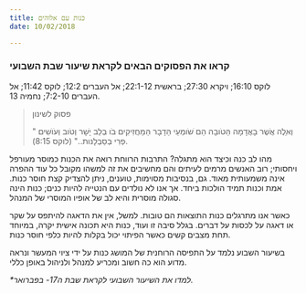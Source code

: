 ```yaml
---
title: כנות עם אלוהים
date: 10/02/2018

---
```


### קראו את הפסוקים הבאים לקראת שיעור שבת השבועי
לוקס 16:10; ויקרא 27:30; בראשית 22:1-12; אל העברים 12:2; לוקס 11:42; אל העברים 7:2-10; נחמיה 13.

> <p>פסוק לשינון</p>
> " וְאֵּלֶה אֲׁשֶר ּבָאֲדָמָה הַּטֹובָה הֵם ׁשֹומְעֵי הַּדָבָר הַּמַחֲזִיקִים ּבֹו ּבְלֵב יָׁשָר וְטֹוב וְעֹוׂשִים ּפְרִי ּבְסַבְלָנּות.." (לוקס 8:15).

מהו לב כנה וכיצד הוא מתגלה? התרבות הרווחת רואה את הכנות כמוסר מעורפל ויחסותי; רוב האנשים מרמים לעיתים והם מחשיבים את זה למשהו מקובל כל עוד ההפרה אינה משמעותית מאוד. גם, בנסיבות מסוימות, טוענים, ניתן להצדיק קצת חוסר כנות. אמת וכנות תמיד הולכות ביחד. אך אנו לא נולדים עם הנטייה להיות כנים; כנות הינה סגולה מוסרית והיא לב של אופיו המוסרי של המנהל. 

כאשר אנו מתרגלים כנות התוצאות הם טובות. למשל, אין את הדאגה להיתפס על שקר או דאגה על לכסות על דברים. בגלל סיבה זו ועוד, כנות היא תכונה אישית יקרה, במיוחד תחת מצבים קשים כאשר הפיתוי יכול בקלות להיות כלפי חוסר כנות. 

בשיעור השבוע נלמד על התפיסה הרוחנית של המושג כנות על ידי ציוי המעשר ונראה מדוע הוא כה חשוב ומכריע למנהל ולניהול באופן כללי.

_*למדו את השיעור השבועי לקראת שבת ה17- בפברואר._